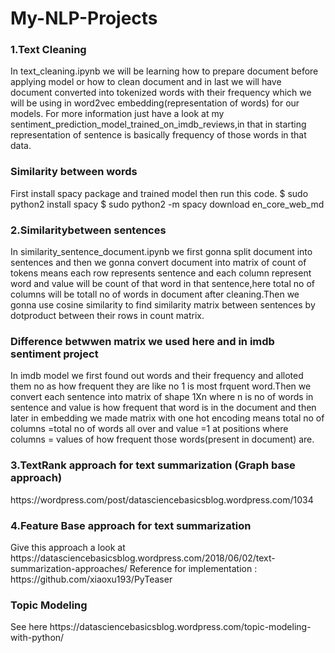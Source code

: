 # My-NLP-Projects


<h3>1.Text Cleaning </h3>
In text_cleaning.ipynb we will be learning how to prepare document before applying model or how to clean document and in last we will have document converted into tokenized words with their frequency  which we will be using in word2vec embedding(representation of words) for our models.
For more information just have a look at my sentiment_prediction_model_trained_on_imdb_reviews,in that in starting representation of sentence is basically frequency of those words in that data.

<h3>Similarity between words</h3>
First install spacy package and trained model then run this code.
$ sudo python2 install spacy 
$ sudo python2 -m spacy download en_core_web_md


<h3>2.Similaritybetween sentences </h3>

In similarity_sentence_document.ipynb we first gonna split document into sentences and then we gonna convert document into matrix of count of tokens means each row represents sentence and each column represent word and value will be count of that word in that sentence,here total no of columns will be totall no of words in document after cleaning.Then we gonna use cosine similarity to find similarity matrix between sentences by dotproduct between their rows in count matrix.
<h3>Difference betwwen matrix we used here and in imdb sentiment project</h3>
In imdb model we first found out words and their frequency and alloted them no as how frequent they are like no 1 is most frquent word.Then we convert each sentence into matrix of shape 1Xn where n is no of words in sentence and value is how frequent that word is in the document and then later in embedding we made matrix with one hot encoding means total no of columns =total no of words all over and value =1 at positions where columns = values of how frequent those words(present in document) are. 

<h3>3.TextRank approach for text summarization (Graph base approach)</h3>
<href>https://wordpress.com/post/datasciencebasicsblog.wordpress.com/1034 </href>

<h3>4.Feature Base approach for text summarization </h3>
Give this approach a look at <href>https://datasciencebasicsblog.wordpress.com/2018/06/02/text-summarization-approaches/ </href>
Reference for implementation : <href> https://github.com/xiaoxu193/PyTeaser </href>

<h3>Topic Modeling </h3>
See here <href>https://datasciencebasicsblog.wordpress.com/topic-modeling-with-python/  </href>

